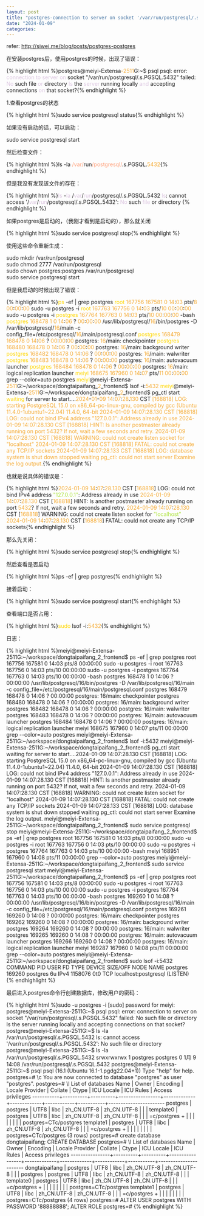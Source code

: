 ```yaml
---
layout: post
title: "postgres-connection to server on socket '/var/run/postgresql/.s.PGSQL.5432' failed: No such file or directory"
date: "2024-01-09"
categories:
---
```

<p>refer: <a href="http://siwei.me/blog/posts/postgres-postgres">http://siwei.me/blog/posts/postgres-postgres</a></p>
<p>在安装postgres后，使用postgres的时候，出现了错误：</p>
{% highlight html %}postgres@meiyi-Extensa<span style="color:#f5ab35">-2511</span>G:~$ psql
psql: error: <span style="color:#dcc6e0">connection</span> <span style="color:#dcc6e0">to</span> <span style="color:#dcc6e0">server</span> <span style="color:#dcc6e0">on</span> socket &quot;/var/run/postgresql/.s.PGSQL.5432&quot; failed: <span style="color:#dcc6e0">No</span> such file <span style="color:#dcc6e0">or</span> directory
<span style="color:#dcc6e0">Is</span> the <span style="color:#dcc6e0">server</span> running locally <span style="color:#dcc6e0">and</span> accepting connections <span style="color:#dcc6e0">on</span> that socket?{% endhighlight %}
<p>1.查看postgres的状态</p>
{% highlight html %}sudo service postgresql status{% endhighlight %}
<p>如果没有启动的话，可以启动：</p>
<p>sudo service postgresql start</p>
<p>然后检查文件：</p>
{% highlight html %}ls -la <span style="color:#ffa07a">/var/</span>run<span style="color:#ffa07a">/postgresql/</span>.s.PGSQL.<span style="color:#f5ab35">5432</span>{% endhighlight %}
<p>但是我没有发现该文件的存在：</p>
{% highlight html %}<span style="color:#dcc6e0">ls</span> -<span style="color:#dcc6e0">la</span> /<span style="color:#dcc6e0">var</span>/<span style="color:#dcc6e0">run</span>/postgresql/.s.PGSQL.5432
<span style="color:#dcc6e0">ls</span>: cannot access &#39;/<span style="color:#dcc6e0">var</span>/<span style="color:#dcc6e0">run</span>/postgresql/.s.PGSQL.5432&#39;: <span style="color:#dcc6e0">No</span> such <span style="color:#dcc6e0">file</span> or directory
{% endhighlight %}
<p>如果postgres是启动的，（我刚才看到是启动的），那么就关闭</p>
{% highlight html %}sudo service postgresql stop{% endhighlight %}
<p>使用这些命令重新生成：</p>
<p>sudo mkdir /var/run/postgresql<br />
sudo chmod 2777 /var/run/postgresql<br />
sudo chown postgres:postgres /var/run/postgresql<br />
sudo service postgresql start</p>
<p>但是我启动的时候出现了错误：</p>
{% highlight html %}<span style="color:#ffd700">ps</span> -ef | grep postgres
<span style="color:#ffd700">root</span>      <span style="color:#f5ab35">167756</span>  <span style="color:#f5ab35">167581</span>  <span style="color:#f5ab35">0</span> <span style="color:#f5ab35">14</span>:<span style="color:#f5ab35">03</span> pts/<span style="color:#f5ab35">8</span>    <span style="color:#f5ab35">00</span>:<span style="color:#f5ab35">00</span>:<span style="color:#f5ab35">00</span> sudo -u postgres -i
<span style="color:#ffd700">root</span>      <span style="color:#f5ab35">167763</span>  <span style="color:#f5ab35">167756</span>  <span style="color:#f5ab35">0</span> <span style="color:#f5ab35">14</span>:<span style="color:#f5ab35">03</span> pts/<span style="color:#f5ab35">10</span>   <span style="color:#f5ab35">00</span>:<span style="color:#f5ab35">00</span>:<span style="color:#f5ab35">00</span> sudo -u postgres -i
<span style="color:#ffd700">postgres</span>  <span style="color:#f5ab35">167764</span>  <span style="color:#f5ab35">167763</span>  <span style="color:#f5ab35">0</span> <span style="color:#f5ab35">14</span>:<span style="color:#f5ab35">03</span> pts/<span style="color:#f5ab35">10</span>   <span style="color:#f5ab35">00</span>:<span style="color:#f5ab35">00</span>:<span style="color:#f5ab35">00</span> -bash
<span style="color:#ffd700">postgres</span>  <span style="color:#f5ab35">168478</span>       <span style="color:#f5ab35">1</span>  <span style="color:#f5ab35">0</span> <span style="color:#f5ab35">14</span>:<span style="color:#f5ab35">06</span> ?        <span style="color:#f5ab35">00</span>:<span style="color:#f5ab35">00</span>:<span style="color:#f5ab35">00</span> /usr/lib/postgresql/<span style="color:#f5ab35">16</span>/bin/postgres -D /var/lib/postgresql/<span style="color:#f5ab35">16</span>/main -c config_file=/etc/postgresql/<span style="color:#f5ab35">16</span>/main/postgresql.conf
<span style="color:#ffd700">postgres</span>  <span style="color:#f5ab35">168479</span>  <span style="color:#f5ab35">168478</span>  <span style="color:#f5ab35">0</span> <span style="color:#f5ab35">14</span>:<span style="color:#f5ab35">06</span> ?        <span style="color:#f5ab35">00</span>:<span style="color:#f5ab35">00</span>:<span style="color:#f5ab35">00</span> postgres: <span style="color:#f5ab35">16</span>/main: checkpointer 
<span style="color:#ffd700">postgres</span>  <span style="color:#f5ab35">168480</span>  <span style="color:#f5ab35">168478</span>  <span style="color:#f5ab35">0</span> <span style="color:#f5ab35">14</span>:<span style="color:#f5ab35">06</span> ?        <span style="color:#f5ab35">00</span>:<span style="color:#f5ab35">00</span>:<span style="color:#f5ab35">00</span> postgres: <span style="color:#f5ab35">16</span>/main: background writer 
<span style="color:#ffd700">postgres</span>  <span style="color:#f5ab35">168482</span>  <span style="color:#f5ab35">168478</span>  <span style="color:#f5ab35">0</span> <span style="color:#f5ab35">14</span>:<span style="color:#f5ab35">06</span> ?        <span style="color:#f5ab35">00</span>:<span style="color:#f5ab35">00</span>:<span style="color:#f5ab35">00</span> postgres: <span style="color:#f5ab35">16</span>/main: walwriter 
<span style="color:#ffd700">postgres</span>  <span style="color:#f5ab35">168483</span>  <span style="color:#f5ab35">168478</span>  <span style="color:#f5ab35">0</span> <span style="color:#f5ab35">14</span>:<span style="color:#f5ab35">06</span> ?        <span style="color:#f5ab35">00</span>:<span style="color:#f5ab35">00</span>:<span style="color:#f5ab35">00</span> postgres: <span style="color:#f5ab35">16</span>/main: autovacuum launcher 
<span style="color:#ffd700">postgres</span>  <span style="color:#f5ab35">168484</span>  <span style="color:#f5ab35">168478</span>  <span style="color:#f5ab35">0</span> <span style="color:#f5ab35">14</span>:<span style="color:#f5ab35">06</span> ?        <span style="color:#f5ab35">00</span>:<span style="color:#f5ab35">00</span>:<span style="color:#f5ab35">00</span> postgres: <span style="color:#f5ab35">16</span>/main: logical replication launcher 
<span style="color:#ffd700">meiyi</span>     <span style="color:#f5ab35">168675</span>  <span style="color:#f5ab35">167960</span>  <span style="color:#f5ab35">0</span> <span style="color:#f5ab35">14</span>:<span style="color:#f5ab35">07</span> pts/<span style="color:#f5ab35">11</span>   <span style="color:#f5ab35">00</span>:<span style="color:#f5ab35">00</span>:<span style="color:#f5ab35">00</span> grep --color=auto postgres
<span style="color:#ffd700">meiyi</span>@meiyi-Extensa-<span style="color:#f5ab35">2511</span>G:~/workspace/dongtaipaifang_<span style="color:#f5ab35">2</span>_frontend$ lsof -i:<span style="color:#f5ab35">5432</span>
<span style="color:#ffd700">meiyi</span>@meiyi-Extensa-<span style="color:#f5ab35">2511</span>G:~/workspace/dongtaipaifang_<span style="color:#f5ab35">2</span>_frontend$ pg_ctl start
<span style="color:#ffd700">waiting</span> for server to start....<span style="color:#f5ab35">2024</span>-<span style="color:#f5ab35">01</span>-<span style="color:#f5ab35">09</span> <span style="color:#f5ab35">14</span>:<span style="color:#f5ab35">07</span>:<span style="color:#f5ab35">28</span>.<span style="color:#f5ab35">130</span> CST<span style="color:#f5ab35"> [168818] LOG:  starting PostgreSQL 15.0 on x86_64-pc-linux-gnu, compiled by gcc (Ubuntu 11.4.0-1ubuntu1~22.04) 11.4.0, 64-bit
</span><span style="color:#f5ab35">2024-01-09 14:07:28.130 CST [168818] LOG:  could not bind IPv4 address &quot;127.0.0.1&quot;: Address already in use
</span><span style="color:#f5ab35">2024-01-09 14:07:28.130 CST [168818] HINT:  Is another postmaster already running on port 5432? If not, wait a few seconds and retry.
</span><span style="color:#f5ab35">2024-01-09 14:07:28.130 CST [168818] WARNING:  could not create listen socket for &quot;localhost&quot;
</span><span style="color:#f5ab35">2024-01-09 14:07:28.130 CST [168818] FATAL:  could not create any TCP/IP sockets
</span><span style="color:#f5ab35">2024-01-09 14:07:28.133 CST [168818] LOG:  database system is shut down
</span><span style="color:#f5ab35"> stopped waiting
</span><span style="color:#f5ab35">pg_ctl: could not start server
</span><span style="color:#f5ab35">Examine the log output.</span>{% endhighlight %}
<p>也就是说具体的错误是：</p>
{% highlight html %}<span style="color:#f5ab35">2024</span><span style="color:#f5ab35">-01</span><span style="color:#f5ab35">-09</span> <span style="color:#f5ab35">14</span>:<span style="color:#f5ab35">07</span>:<span style="color:#f5ab35">28.130</span> CST [<span style="color:#f5ab35">168818</span>] LOG:  could not bind IPv4 address <span style="color:#abe338">&quot;127.0.0.1&quot;</span>: Address already in use
<span style="color:#f5ab35">2024</span><span style="color:#f5ab35">-01</span><span style="color:#f5ab35">-09</span> <span style="color:#f5ab35">14</span>:<span style="color:#f5ab35">07</span>:<span style="color:#f5ab35">28.130</span> CST [<span style="color:#f5ab35">168818</span>] HINT:  Is another postmaster already running on port <span style="color:#f5ab35">5432</span>? If not, wait a few seconds and retry.
<span style="color:#f5ab35">2024</span><span style="color:#f5ab35">-01</span><span style="color:#f5ab35">-09</span> <span style="color:#f5ab35">14</span>:<span style="color:#f5ab35">07</span>:<span style="color:#f5ab35">28.130</span> CST [<span style="color:#f5ab35">168818</span>] WARNING:  could not create listen socket for <span style="color:#abe338">&quot;localhost&quot;</span>
<span style="color:#f5ab35">2024</span><span style="color:#f5ab35">-01</span><span style="color:#f5ab35">-09</span> <span style="color:#f5ab35">14</span>:<span style="color:#f5ab35">07</span>:<span style="color:#f5ab35">28.130</span> CST [<span style="color:#f5ab35">168818</span>] FATAL:  could not create any TCP/IP sockets{% endhighlight %}
<p>那么先关闭：</p>
{% highlight html %}sudo service postgresql stop{% endhighlight %}
<p>然后查看是否启动</p>
{% highlight html %}ps -ef | grep postgres{% endhighlight %}
<p>接着启动：</p>
{% highlight html %}sudo service postgresql start{% endhighlight %}
<p>查看端口是否占用：</p>
{% highlight html %}<span style="color:#ffd700">sudo</span> lsof -i:<span style="color:#f5ab35">5432</span>{% endhighlight %}
<p>日志：</p>
{% highlight html %}meiyi@meiyi-Extensa-2511G:~/workspace/dongtaipaifang_2_frontend$ ps -ef | grep postgres
root      167756  167581  0 14:03 pts/8    00:00:00 sudo -u postgres -i
root      167763  167756  0 14:03 pts/10   00:00:00 sudo -u postgres -i
postgres  167764  167763  0 14:03 pts/10   00:00:00 -bash
postgres  168478       1  0 14:06 ?        00:00:00 /usr/lib/postgresql/16/bin/postgres -D /var/lib/postgresql/16/main -c config_file=/etc/postgresql/16/main/postgresql.conf
postgres  168479  168478  0 14:06 ?        00:00:00 postgres: 16/main: checkpointer 
postgres  168480  168478  0 14:06 ?        00:00:00 postgres: 16/main: background writer 
postgres  168482  168478  0 14:06 ?        00:00:00 postgres: 16/main: walwriter 
postgres  168483  168478  0 14:06 ?        00:00:00 postgres: 16/main: autovacuum launcher 
postgres  168484  168478  0 14:06 ?        00:00:00 postgres: 16/main: logical replication launcher 
meiyi     168675  167960  0 14:07 pts/11   00:00:00 grep --color=auto postgres
meiyi@meiyi-Extensa-2511G:~/workspace/dongtaipaifang_2_frontend$ lsof -i:5432
meiyi@meiyi-Extensa-2511G:~/workspace/dongtaipaifang_2_frontend$ pg_ctl start
waiting for server to start....2024-01-09 14:07:28.130 CST [168818] LOG:  starting PostgreSQL 15.0 on x86_64-pc-linux-gnu, compiled by gcc (Ubuntu 11.4.0-1ubuntu1~22.04) 11.4.0, 64-bit
2024-01-09 14:07:28.130 CST [168818] LOG:  could not bind IPv4 address &quot;127.0.0.1&quot;: Address already in use
2024-01-09 14:07:28.130 CST [168818] HINT:  Is another postmaster already running on port 5432? If not, wait a few seconds and retry.
2024-01-09 14:07:28.130 CST [168818] WARNING:  could not create listen socket for &quot;localhost&quot;
2024-01-09 14:07:28.130 CST [168818] FATAL:  could not create any TCP/IP sockets
2024-01-09 14:07:28.133 CST [168818] LOG:  database system is shut down
stopped waiting
pg_ctl: could not start server
Examine the log output.
meiyi@meiyi-Extensa-2511G:~/workspace/dongtaipaifang_2_frontend$ sudo service postgresql stop
meiyi@meiyi-Extensa-2511G:~/workspace/dongtaipaifang_2_frontend$ ps -ef | grep postgres
root      167756  167581  0 14:03 pts/8    00:00:00 sudo -u postgres -i
root      167763  167756  0 14:03 pts/10   00:00:00 sudo -u postgres -i
postgres  167764  167763  0 14:03 pts/10   00:00:00 -bash
meiyi     168951  167960  0 14:08 pts/11   00:00:00 grep --color=auto postgres
meiyi@meiyi-Extensa-2511G:~/workspace/dongtaipaifang_2_frontend$ sudo service postgresql start
meiyi@meiyi-Extensa-2511G:~/workspace/dongtaipaifang_2_frontend$ ps -ef | grep postgres
root      167756  167581  0 14:03 pts/8    00:00:00 sudo -u postgres -i
root      167763  167756  0 14:03 pts/10   00:00:00 sudo -u postgres -i
postgres  167764  167763  0 14:03 pts/10   00:00:00 -bash
postgres  169260       1  0 14:08 ?        00:00:00 /usr/lib/postgresql/16/bin/postgres -D /var/lib/postgresql/16/main -c config_file=/etc/postgresql/16/main/postgresql.conf
postgres  169261  169260  0 14:08 ?        00:00:00 postgres: 16/main: checkpointer 
postgres  169262  169260  0 14:08 ?        00:00:00 postgres: 16/main: background writer 
postgres  169264  169260  0 14:08 ?        00:00:00 postgres: 16/main: walwriter 
postgres  169265  169260  0 14:08 ?        00:00:00 postgres: 16/main: autovacuum launcher 
postgres  169266  169260  0 14:08 ?        00:00:00 postgres: 16/main: logical replication launcher 
meiyi     169287  167960  0 14:08 pts/11   00:00:00 grep --color=auto postgres
meiyi@meiyi-Extensa-2511G:~/workspace/dongtaipaifang_2_frontend$ sudo lsof -i:5432
COMMAND     PID     USER   FD   TYPE  DEVICE SIZE/OFF NODE NAME
postgres 169260 postgres    6u  IPv4 1158076      0t0  TCP localhost:postgresql (LISTEN)
{% endhighlight %}
<p>最后进入postgres命令行创建数据库，修改用户的密码：</p>
{% highlight html %}sudo -u postgres -i
[sudo] password for meiyi: 
postgres@meiyi-Extensa-2511G:~$ psql
psql: error: connection to server on socket &quot;/var/run/postgresql/.s.PGSQL.5432&quot; failed: No such file or directory
Is the server running locally and accepting connections on that socket?
postgres@meiyi-Extensa-2511G:~$ ls -la /var/run/postgresql/.s.PGSQL.5432
ls: cannot access &#39;/var/run/postgresql/.s.PGSQL.5432&#39;: No such file or directory
postgres@meiyi-Extensa-2511G:~$ ls -la /var/run/postgresql/.s.PGSQL.5432
srwxrwxrwx 1 postgres postgres 0  1月  9 14:08 /var/run/postgresql/.s.PGSQL.5432
postgres@meiyi-Extensa-2511G:~$ psql
psql (16.1 (Ubuntu 16.1-1.pgdg22.04+1))
Type &quot;help&quot; for help.
postgres=# \c
You are now connected to database &quot;postgres&quot; as user &quot;postgres&quot;.
postgres=# \l
List of databases
Name    |  Owner   | Encoding | Locale Provider |   Collate   |    Ctype    | ICU Locale | ICU Rules |   Access privileges   
-----------+----------+----------+-----------------+-------------+-------------+------------+-----------+-----------------------
postgres  | postgres | UTF8     | libc            | zh_CN.UTF-8 | zh_CN.UTF-8 |            |           | 
template0 | postgres | UTF8     | libc            | zh_CN.UTF-8 | zh_CN.UTF-8 |            |           | =c/postgres          +
|          |          |                 |             |             |            |           | postgres=CTc/postgres
template1 | postgres | UTF8     | libc            | zh_CN.UTF-8 | zh_CN.UTF-8 |            |           | =c/postgres          +
|          |          |                 |             |             |            |           | postgres=CTc/postgres
(3 rows)
postgres=# create database dongtaipaifang;
CREATE DATABASE
postgres=# \l
List of databases
Name      |  Owner   | Encoding | Locale Provider |   Collate   |    Ctype    | ICU Locale | ICU Rules |   Access privileges   
----------------+----------+----------+-----------------+-------------+-------------+------------+-----------+-----------------------
dongtaipaifang | postgres | UTF8     | libc            | zh_CN.UTF-8 | zh_CN.UTF-8 |            |           | 
postgres       | postgres | UTF8     | libc            | zh_CN.UTF-8 | zh_CN.UTF-8 |            |           | 
template0      | postgres | UTF8     | libc            | zh_CN.UTF-8 | zh_CN.UTF-8 |            |           | =c/postgres          +
|          |          |                 |             |             |            |           | postgres=CTc/postgres
template1      | postgres | UTF8     | libc            | zh_CN.UTF-8 | zh_CN.UTF-8 |            |           | =c/postgres          +
|          |          |                 |             |             |            |           | postgres=CTc/postgres
(4 rows)
postgres=# ALTER USER postgres WITH PASSWORD &#39;88888888&#39;;
ALTER ROLE
postgres=# 
{% endhighlight %}
